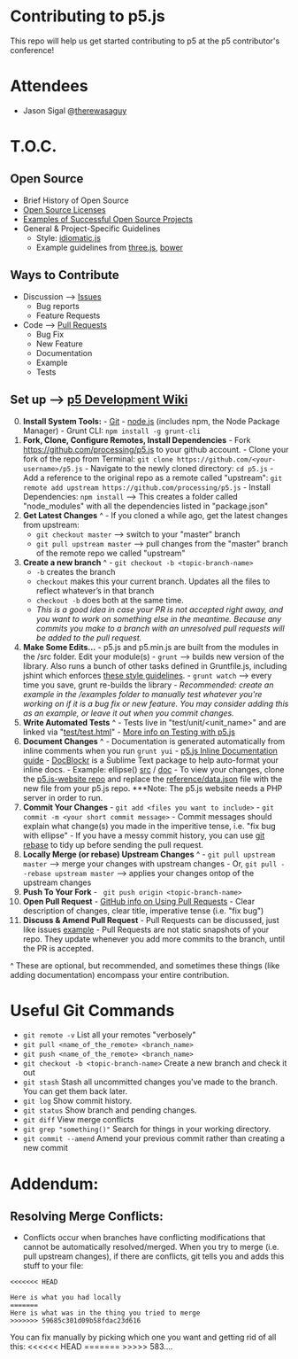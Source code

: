 # Contributing to p5.js
This repo will help us get started contributing to p5 at the p5 contributor's conference!

# Attendees
- Jason Sigal @[therewasaguy](http://github.com/therewasaguy)

# T.O.C.
## Open Source
  - Brief History of Open Source
  - [Open Source Licenses](http://choosealicense.com/licenses/)
  - [Examples of Successful Open Source Projects](http://en.wikipedia.org/wiki/List_of_free_and_open-source_software_packages)
  - General & Project-Specific Guidelines
    - Style: [idiomatic.js](https://github.com/rwaldron/idiomatic.js/)
    - Example guidelines from [three.js](https://github.com/mrdoob/three.js/blob/master/CONTRIBUTING.md), [bower](https://github.com/bower/bower/blob/master/CONTRIBUTING.md)


## Ways to Contribute
  - Discussion --> [Issues](https://github.com/processing/p5.js/issues)
    - Bug reports
    - Feature Requests
  - Code --> [Pull Requests](https://github.com/processing/p5.js/pulls)
    - Bug Fix
    - New Feature
    - Documentation
    - Example
    - Tests

## Set up --> [p5 Development Wiki](https://github.com/processing/p5.js/wiki/Development)

  0. **Install System Tools:**
    - [Git](https://git-scm.com/book/en/v2/Getting-Started-Installing-Git)
    - [node.js](nodejs.org) (includes npm, the Node Package Manager)
    - Grunt CLI: ``npm install -g grunt-cli``
  1. **Fork, Clone, Configure Remotes, Install Dependencies**
    - Fork https://github.com/processing/p5.js to your github account.
    - Clone your fork of the repo from Terminal: ``git clone https://github.com/<your-username>/p5.js``
    - Navigate to the newly cloned directory: ``cd p5.js``
    - Add a reference to the original repo as a remote called "upstream":
        ``git remote add upstream https://github.com/processing/p5.js``
    - Install Dependencies: ``npm install``  --> This creates a folder called "node_modules" with all the dependencies listed in "package.json"
  2. **Get Latest Changes** ^
    - If you cloned a while ago, get the latest changes from upstream:
      - ``git checkout master`` --> switch to your "master" branch
      - ``git pull upstream master`` --> pull changes from the "master" branch of the remote repo we called "upstream"
  3. **Create a new branch** ^
    - ``git checkout -b <topic-branch-name>``
      -  ``-b`` creates the branch
      - ``checkout`` makes this your current branch. Updates all the files to reflect whatever’s in that branch
      - ``checkout -b`` does both at the same time.
      - *This is a good idea in case your PR is not accepted right away, and you want to work on something else in the meantime. Because any commits you make to a branch with an unresolved pull requests will be added to the pull request.*
  4. **Make Some Edits...**
    - p5.js and p5.min.js are built from the modules in the /src folder. Edit your module(s)
    - ``grunt`` --> builds new version of the library. Also runs a bunch of other tasks defined in Gruntfile.js, including jshint which enforces [these style guidelines](https://github.com/processing/p5.js/blob/master/src/.jshintrc).
    - ``grunt watch`` --> every time you save, grunt re-builds the library
    - *Recommended: create an example in the /examples folder to manually test whatever you're working on if it is a bug fix or new feature. You may consider adding this as an example, or leave it out when you commit changes.*
  5. **Write Automated Tests** ^
    - Tests live in "test/unit/<unit_name>" and are linked via "[test/test.html](https://github.com/processing/p5.js/blob/master/test/test.html)" 
    - [More info on Testing with p5.js](https://github.com/processing/p5.js/wiki/Development#testing)
  6. **Document Changes** ^
    - Documentation is generated automatically from inline comments when you run ``grunt yui``
    - [p5.js Inline Documentation guide](https://github.com/processing/p5.js/wiki/Inline-documentation)
    - [DocBlockr](https://github.com/spadgos/sublime-jsdocs) is a Sublime Text package to help auto-format your inline docs.
    - Example: ellipse() [src](https://github.com/processing/p5.js/blob/master/src/shape/2d_primitives.js#L112) / [doc](http://p5js.org/reference/#/p5/ellipse)
    - To view your changes, clone the [p5.js-website repo](https://github.com/processing/p5.js-website) and replace the [reference/data.json](https://github.com/processing/p5.js-website/blob/master/reference/data.json) file with the new file from your p5.js repo. ***Note: The p5.js website needs a PHP server in order to run.
  7. **Commit Your Changes**
    - ``git add <files you want to include>``
    - ``git commit -m <your short commit message>``
    - Commit messages should explain what change(s) you made in the imperitive tense, i.e. "fix bug with ellipse"
    - If you have a messy commit history, you can use [git rebase](https://help.github.com/articles/about-git-rebase/) to tidy up before sending the pull request.
  8. **Locally Merge (or rebase) Upstream Changes** ^
    -  ``git pull upstream master`` --> merge your changes with upstream changes
    -  Or, ``git pull --rebase upstream master`` --> applies your changes ontop of the upstream changes
  9. **Push To Your Fork**
    - `` git push origin <topic-branch-name>``
  10. **Open Pull Request**
    - [GitHub info on Using Pull Requests](https://help.github.com/articles/using-pull-requests/)
    - Clear description of changes, clear title, imperative tense (i.e. "fix bug")
  11. **Discuss & Amend Pull Request**
    - Pull Requests can be discussed, just like issues [example](https://github.com/processing/p5.js/pull/454)
    - Pull Requests are not static snapshots of your repo. They update whenever you add more commits to the branch, until the PR is accepted.

^ These are optional, but recommended, and sometimes these things (like adding documentation) encompass your entire contribution.

# Useful Git Commands
- ``git remote -v`` List all your remotes "verbosely"
- ``git pull <name_of_the_remote> <branch_name>``
- ``git push <name_of_the_remote> <branch_name>``
- ``git checkout -b <topic-branch-name>`` Create a new branch and check it out
- ``git stash``   Stash all uncommitted changes you’ve made to the branch. You can get them back later.
- ``git log``    Show commit history.
- ``git status``    Show branch and pending changes.
- ``git diff``   View merge conflicts
- ``git grep "something()"`` Search for things in your working directory.
- ``git commit --amend`` Amend your previous commit rather than creating a new commit


# Addendum:
## Resolving Merge Conflicts:
- Conflicts occur when branches have conflicting modifications that cannot be automatically resolved/merged. When you try to merge (i.e. pull upstream changes), if there are conflicts, git tells you and adds this stuff to your file:
```
<<<<<<< HEAD

Here is what you had locally
=======
Here is what was in the thing you tried to merge
>>>>>>> 59685c301d09b58fdac23d616
```
You can fix manually by picking which one you want and getting rid of all this: <<<<<< HEAD ======= >>>>> 583….
